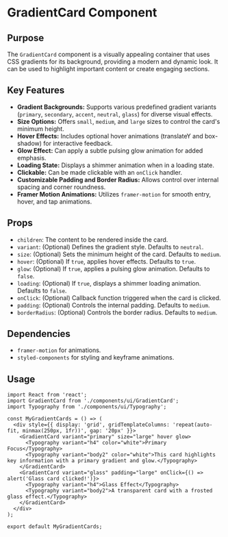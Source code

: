 # GradientCard Component

## Purpose
The `GradientCard` component is a visually appealing container that uses CSS gradients for its background, providing a modern and dynamic look. It can be used to highlight important content or create engaging sections.

## Key Features
- **Gradient Backgrounds:** Supports various predefined gradient variants (`primary`, `secondary`, `accent`, `neutral`, `glass`) for diverse visual effects.
- **Size Options:** Offers `small`, `medium`, and `large` sizes to control the card's minimum height.
- **Hover Effects:** Includes optional hover animations (translateY and box-shadow) for interactive feedback.
- **Glow Effect:** Can apply a subtle pulsing glow animation for added emphasis.
- **Loading State:** Displays a shimmer animation when in a loading state.
- **Clickable:** Can be made clickable with an `onClick` handler.
- **Customizable Padding and Border Radius:** Allows control over internal spacing and corner roundness.
- **Framer Motion Animations:** Utilizes `framer-motion` for smooth entry, hover, and tap animations.

## Props
- `children`: The content to be rendered inside the card.
- `variant`: (Optional) Defines the gradient style. Defaults to `neutral`.
- `size`: (Optional) Sets the minimum height of the card. Defaults to `medium`.
- `hover`: (Optional) If `true`, applies hover effects. Defaults to `true`.
- `glow`: (Optional) If `true`, applies a pulsing glow animation. Defaults to `false`.
- `loading`: (Optional) If `true`, displays a shimmer loading animation. Defaults to `false`.
- `onClick`: (Optional) Callback function triggered when the card is clicked.
- `padding`: (Optional) Controls the internal padding. Defaults to `medium`.
- `borderRadius`: (Optional) Controls the border radius. Defaults to `medium`.

## Dependencies
- `framer-motion` for animations.
- `styled-components` for styling and keyframe animations.

## Usage
```tsx
import React from 'react';
import GradientCard from './components/ui/GradientCard';
import Typography from './components/ui/Typography';

const MyGradientCards = () => (
  <div style={{ display: 'grid', gridTemplateColumns: 'repeat(auto-fit, minmax(250px, 1fr))', gap: '20px' }}>
    <GradientCard variant="primary" size="large" hover glow>
      <Typography variant="h4" color="white">Primary Focus</Typography>
      <Typography variant="body2" color="white">This card highlights key information with a primary gradient and glow.</Typography>
    </GradientCard>
    <GradientCard variant="glass" padding="large" onClick={() => alert('Glass card clicked!')}>
      <Typography variant="h4">Glass Effect</Typography>
      <Typography variant="body2">A transparent card with a frosted glass effect.</Typography>
    </GradientCard>
  </div>
);

export default MyGradientCards;
```